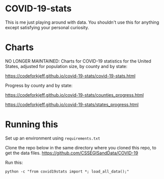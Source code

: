 
# COVID-19-stats

This is me just playing around with data. You shouldn't use this for anything except satisfying your personal curiosity.

# Charts

NO LONGER MAINTAINED: Charts for COVID-19 statistics for the United States, adjusted for population size, by county and by state:

https://codeforkjeff.github.io/covid-19-stats/covid-19-stats.html

Progress by county and by state:

https://codeforkjeff.github.io/covid-19-stats/counties_progress.html

https://codeforkjeff.github.io/covid-19-stats/states_progress.html

# Running this

Set up an environment using `requirements.txt`

Clone the repo below in the same directory where you cloned this repo, to get the data files.
https://github.com/CSSEGISandData/COVID-19

Run this:

```
python -c "from covid19stats import *; load_all_data();"
```
